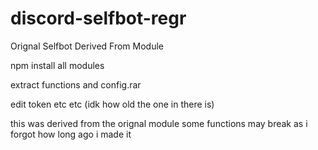# discord-selfbot-regr
Orignal Selfbot Derived From Module

npm install all modules 

extract functions and config.rar 

edit token etc etc (idk how old the one in there is)

this was derived from the orignal module some functions may break as i forgot how long ago i made it
